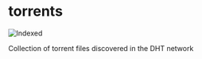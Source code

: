 torrents 
========
![Indexed](https://img.shields.io/badge/indexed-52799-blue)

Collection of torrent files discovered in the DHT network
